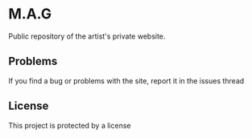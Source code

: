# M.A.G

Public repository of the artist's private website.

## Problems

If you find a bug or problems with the site, report it in the issues thread

## License 

This project is protected by a license